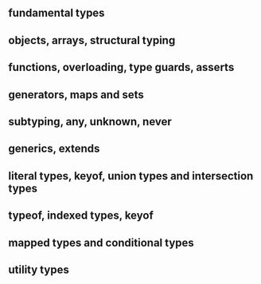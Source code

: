 ## fundamental types

## objects, arrays, structural typing

## functions, overloading, type guards, asserts

## generators, maps and sets

## subtyping, any, unknown, never

## generics, extends

## literal types, keyof, union types and intersection types

## typeof, indexed types, keyof

## mapped types and conditional types

## utility types

